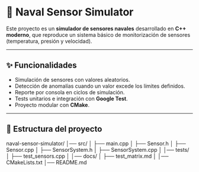 # 🚢 Naval Sensor Simulator

Este proyecto es un **simulador de sensores navales** desarrollado en **C++ moderno**, que reproduce un sistema básico de monitorización de sensores (temperatura, presión y velocidad).  

---

## ✨ Funcionalidades
- Simulación de sensores con valores aleatorios.
- Detección de anomalías cuando un valor excede los límites definidos.
- Reporte por consola en ciclos de simulación.
- Tests unitarios e integración con **Google Test**.
- Proyecto modular con **CMake**.

---

## 📂 Estructura del proyecto
naval-sensor-simulator/
│── src/
│ ├── main.cpp
│ ├── Sensor.h
│ ├── Sensor.cpp
│ ├── SensorSystem.h
│ ├── SensorSystem.cpp
│
│── tests/
│ ├── test_sensors.cpp
│
│── docs/
│ ├── test_matrix.md
│
│── CMakeLists.txt
│── README.md

